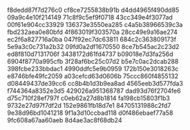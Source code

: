 f8dedd87f7d276c0
cf8ce7255838b91b
d4dd4965f490dd85
09a9c4e10f214149
71c8f9c5ef9f0718
43cc349e4f3077ad
00f61e904cc33929
136373e3550ea285
c4a5b38966539c3a
fbd232aea0e80bfd
4f863019f303570a
28cc49e9a16ae274
ec2f6a827716a0ba
047f92ec7dc63811
684c2c363809173f
5e9a3c0c731a2b32
09fd0a2df1670550
8ce7b545ac2c23d2
ed8f810d7131706f
3438172d61fd4737
b09018e7d3fa256d
6904f8770a995cfb
3f28af6bc25c07d2
b5e7c0ac2dcab288
398fcbe233bbdac1
4990ddfc5e9b0959
172b150e3018263c
e8746bfe49fc2059
a03cefcd63d0606b
75ccc860f4855132
d08449437de39cc6
cc8b4b1d3b9ea8ad
4565eeb3d577fda3
f744364a8352e3d5
429026a951368787
dad93d76f2704fe6
d75c710f28ef797f
c0eb62a27d8b1814
fa198cb15803f1b3
9732e27d97f7df2d
152e9861fb18d7e1
84705131988c2fd7
9e38d96bd1041218
9f1a3d10ccbad118
d0f486ebaef77a58
9fc608a67aa60aeb
8d4ae3ac8f68db24

